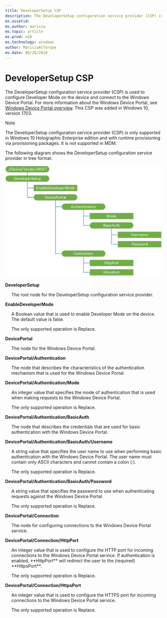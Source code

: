 ```yaml
---
title: DeveloperSetup CSP
description: The DeveloperSetup configuration service provider (CSP) is used to configure developer mode on the device. This CSP was added in the Windows 10, version 1703.
ms.assetid: 
ms.author: maricia
ms.topic: article
ms.prod: w10
ms.technology: windows
author: MariciaAlforque
ms.date: 06/26/2018
---
```


# DeveloperSetup CSP

The DeveloperSetup configuration service provider (CSP) is used to configure Developer Mode on the device and connect to the Windows Device Portal. For more information about the Windows Device Portal, see [Windows Device Portal overview](https://msdn.microsoft.com/en-us/windows/uwp/debug-test-perf/device-portal). This CSP was added in Windows 10, version 1703.

> [!NOTE]
The DeveloperSetup configuration service provider (CSP) is only supported in Windows 10 Holographic Enterprise edition and with runtime provisioning via provisioning packages. It is not supported in MDM.

The following diagram shows the DeveloperSetup configuration service provider in tree format.

![developersetup csp diagram](images/provisioning-csp-developersetup.png)

<a href="" id="developersetup"></a>**DeveloperSetup**  
<p style="margin-left: 20px">The root node for the DeveloperSetup configuration service provider.

<a href="" id="enabledevelopermode"></a>**EnableDeveloperMode**  
<p style="margin-left: 20px">A Boolean value that is used to enable Developer Mode on the device. The default value is false.

<p style="margin-left: 20px">The only supported operation is Replace.

<a href="" id="deviceportal"></a>**DevicePortal**   
<p style="margin-left: 20px">The node for the Windows Device Portal.   

<a href="" id="deviceportal-authentication"></a>**DevicePortal/Authentication**  
<p style="margin-left: 20px">The node that describes the characteristics of the authentication mechanism that is used for the Windows Device Portal.  

<a href="" id="deviceportal-authentication-mode"></a>**DevicePortal/Authentication/Mode**   
<p style="margin-left: 20px">An integer value that specifies the mode of authentication that is used when making requests to the Windows Device Portal.  

<p style="margin-left: 20px">The only supported operation is Replace.

<a href="" id="deviceportal-authentication-basicauth"></a>**DevicePortal/Authentication/BasicAuth**   
<p style="margin-left: 20px">The node that describes the credentials that are used for basic authentication with the Windows Device Portal.  

<a href="" id="deviceportal-authentication-username"></a>**DevicePortal/Authentication/BasicAuth/Username**   
<p style="margin-left: 20px">A string value that specifies the user name to use when performing basic authentication with the Windows Device Portal. 
The user name must contain only ASCII characters and cannot contain a colon (:).

<p style="margin-left: 20px">The only supported operation is Replace.

<a href="" id="deviceportal-authentication-password"></a>**DevicePortal/Authentication/BasicAuth/Password**   
<p style="margin-left: 20px">A string value that specifies the password to use when authenticating requests against the Windows Device Portal.  

<p style="margin-left: 20px">The only supported operation is Replace.

<a href="" id="deviceportal-connection"></a>**DevicePortal/Connection**  
<p style="margin-left: 20px">The node for configuring connections to the Windows Device Portal service.   

<a href="" id="deviceportal-connection-httpport"></a>**DevicePortal/Connection/HttpPort**   
<p style="margin-left: 20px">An integer value that is used to configure the HTTP port for incoming connections to the Windows Device Portal service. 
If authentication is enabled, **HttpPort** will redirect the user to the (required) **HttpsPort**. 

<p style="margin-left: 20px">The only supported operation is Replace.

<a href="" id="deviceportal-connection-httpsport"></a>**DevicePortal/Connection/HttpsPort**   
<p style="margin-left: 20px">An integer value that is used to configure the HTTPS port for incoming connections to the Windows Device Portal service.  

<p style="margin-left: 20px">The only supported operation is Replace.